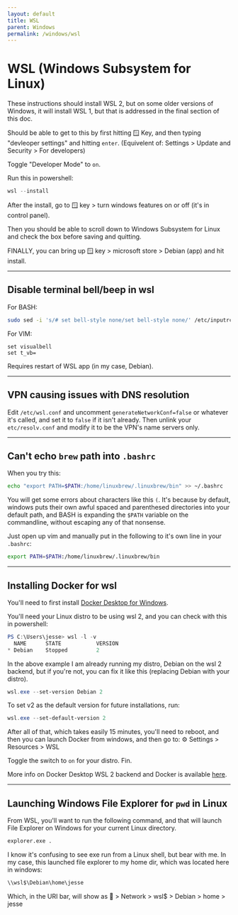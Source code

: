 ```yaml
---
layout: default
title: WSL
parent: Windows
permalink: /windows/wsl
---
```


# WSL (Windows Subsystem for Linux)
These instructions should install WSL 2, but on some older versions of Windows, it will install WSL 1, but that is addressed in the final section of this doc.

Should be able to get to this by first hitting 🪟 Key, and then typing "devleoper settings" and hitting `enter`. 
(Equivelent of: Settings > Update and Security > For developers)

Toggle "Developer Mode" to `on`.

Run this in powershell:
```powershell
wsl --install
```

After the install, go to 🪟 key > turn windows features on or off (it's in control panel).

Then you should be able to scroll down to Windows Subsystem for Linux and check the box before saving and quitting.

FINALLY, you can bring up 🪟 key > microsoft store > Debian (app) and hit install.

---
## Disable terminal bell/beep in wsl

For BASH:
```bash
sudo sed -i 's/# set bell-style none/set bell-style none/' /etc/inputrc
```

For VIM:
```vim
set visualbell
set t_vb=
```
Requires restart of WSL app (in my case, Debian).

---
## VPN causing issues with DNS resolution
Edit `/etc/wsl.conf` and uncomment `generateNetworkConf=false` or whatever it's called, and set it to `false` if it isn't already. Then unlink your `etc/resolv.conf` and modify it to be the VPN's name servers only.

---
## Can't echo `brew` path into `.bashrc`

When you try this:

```bash
echo "export PATH=$PATH:/home/linuxbrew/.linuxbrew/bin" >> ~/.bashrc
```

You will get some errors about characters like this `(`. It's because by default, windows puts their own awful spaced and parenthesed directories into your default path, and BASH is expanding the `$PATH` variable on the commandline, without escaping any of that nonsense.

Just open up vim and manually put in the following to it's own line in your `.bashrc`:

```bash
export PATH=$PATH:/home/linuxbrew/.linuxbrew/bin
```

---
## Installing Docker for wsl
You'll need to first install [Docker Desktop for Windows](https://docs.docker.com/desktop/windows/install/).

You'll need your Linux distro to be using wsl 2, and you can check with this in powershell:
```powershell
PS C:\Users\jesse> wsl -l -v
  NAME      STATE           VERSION
* Debian    Stopped         2
```

In the above example I am already running my distro, Debian on the wsl 2 backend, but if you're not, you can fix it like this (replacing Debian with your distro).
```powershell
wsl.exe --set-version Debian 2
```

To set v2 as the default version for future installations, run:
```powershell
wsl.exe --set-default-version 2
```

After all of that, which takes easily 15 minutes, you'll need to reboot, and then you can launch Docker from windows, and then go to:
⚙️ Settings > Resources > WSL

Toggle the switch to `on` for your distro. Fin.

More info on Docker Desktop WSL 2 backend and Docker is available [here](https://docs.docker.com/desktop/windows/wsl/).

---
## Launching Windows File Explorer for `pwd` in Linux
From WSL, you'll want to run the following command, and that will launch File Explorer on Windows for your current Linux directory.

```bash
explorer.exe .
```

I know it's confusing to see exe run from a Linux shell, but bear with me. In my case, this launched file explorer to my home dir, which was located here in windows:
```powershell
\\wsl$\Debian\home\jesse
```
Which, in the URI bar, will show as 📂 > Network > wsl$ > Debian > home > jesse
